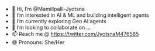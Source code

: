 - 👋 Hi, I’m @Mamillpalli-Jyotsna
- 👀 I’m interested in AI & ML and building intelligent agents
- 🌱 I’m currently exploring Gen AI agents
- 💞️ I’m looking to collaborate on ...
- 📫 Reach me @ https://twitter.com/JyotsnaM476585
- 😄 Pronouns: She/Her 

<!---
Mamillpalli-Jyotsna/Mamillpalli-Jyotsna is a ✨ special ✨ repository because its `README.md` (this file) appears on your GitHub profile.
You can click the Preview link to take a look at your changes.
--->
